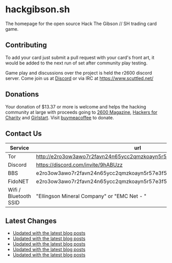 # hackgibson.sh
The homepage for the open source Hack The Gibson // SH trading card game.


## Contributing

To add your card just submit a pull request with your card's front art, it would be added to the next run of set after community play testing.

Game play and discussions over the project is held the r2600 discord server. Come join us at [Discord](https://discord.com/invite/9hABUzz) or via IRC at https://www.scuttled.net/


## Donations

Your donation of $13.37 or more is welcome and helps the hacking community at large with proceeds going to [2600 Magazine](https://2600.com/), [Hackers for Charity](https://hackersforcharity.org) and [Girlstart](https://girlstart.org).  Visit [buymeacoffee](https://www.buymeacoffee.com/hackgibson.sh) to donate.


## Contact Us

Service | url
-|-
Tor | http://e2ro3ow3awo7r2favn24n65ycc2qmzkoayn5r57e3f56nvjwdcgg32ad.onion
Discord | https://discord.com/invite/9hABUzz
BBS | e2ro3ow3awo7r2favn24n65ycc2qmzkoayn5r57e3f56nvjwdcgg32ad.onion:23
FidoNET | e2ro3ow3awo7r2favn24n65ycc2qmzkoayn5r57e3f56nvjwdcgg32ad.onion:24554
Wifi / Bluetooth SSID | "Ellingson Mineral Company" or "EMC Net - <fidonet address>"

## Latest Changes
<!-- BLOG-POST-LIST:START -->
- [Updated with the latest blog posts](https://github.com/DFW2600/hackgibson.sh/commit/c25c34bb04eeaf9b1320bf932f4d44312cbfdbf1)
- [Updated with the latest blog posts](https://github.com/DFW2600/hackgibson.sh/commit/2d8656fe41a0ad20930abfaf32ea66b367b2f76e)
- [Updated with the latest blog posts](https://github.com/DFW2600/hackgibson.sh/commit/68075f3d9962587f603e22d4ce5088018596916b)
- [Updated with the latest blog posts](https://github.com/DFW2600/hackgibson.sh/commit/0362a2ee4e63f92a151d4316fecdaa692a7588f7)
- [Updated with the latest blog posts](https://github.com/DFW2600/hackgibson.sh/commit/0b2df362666b114465c8459025c02fcf8b2e750c)
<!-- BLOG-POST-LIST:END -->
